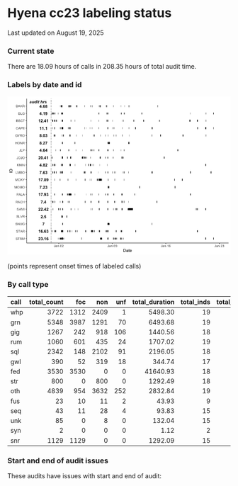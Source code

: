 # Hyena cc23 labeling status

Last updated on August 19, 2025

### Current state

There are 18.09 hours of calls in 208.35 hours of total audit time.

### Labels by date and id

![](label_status_files/figure-commonmark/by%20date%20and%20individual-1.png)

(points represent onset times of labeled calls)

### By call type

|call | total_count|  foc|  non| unf| total_duration| total_inds| total_audits|
|:----|-----------:|----:|----:|---:|--------------:|----------:|------------:|
|whp  |        3722| 1312| 2409|   1|        5498.30|         19|          184|
|grn  |        5348| 3987| 1291|  70|        6493.68|         19|          182|
|gig  |        1267|  242|  918| 106|        1440.56|         18|          119|
|rum  |        1060|  601|  435|  24|        1707.02|         19|           85|
|sql  |        2342|  148| 2102|  91|        2196.05|         18|          101|
|gwl  |         390|   52|  319|  18|         344.74|         17|           47|
|fed  |        3530| 3530|    0|   0|       41640.93|         18|           84|
|str  |         800|    0|  800|   0|        1292.49|         18|          104|
|oth  |        4839|  954| 3632| 252|        2832.84|         19|          207|
|fus  |          23|   10|   11|   2|          43.93|          9|           15|
|seq  |          43|   11|   28|   4|          93.83|         15|           26|
|unk  |          85|    0|    8|   0|         132.04|         15|           31|
|syn  |           2|    0|    0|   0|           1.12|          2|            2|
|snr  |        1129| 1129|    0|   0|        1292.09|         15|           21|

### Start and end of audit issues

These audits have issues with start and end of audit:
